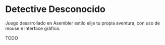 # Detective Desconocido

Juego desarrollado en Asembler estilo elije tu propia aventura, con uso de mouse e interface gráfica.

TODO
